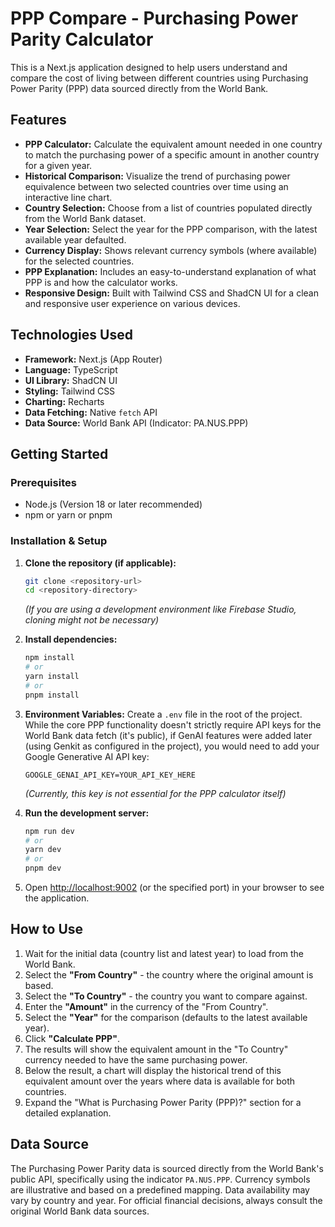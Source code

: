 # PPP Compare - Purchasing Power Parity Calculator

This is a Next.js application designed to help users understand and compare the cost of living between different countries using Purchasing Power Parity (PPP) data sourced directly from the World Bank.

## Features

*   **PPP Calculator:** Calculate the equivalent amount needed in one country to match the purchasing power of a specific amount in another country for a given year.
*   **Historical Comparison:** Visualize the trend of purchasing power equivalence between two selected countries over time using an interactive line chart.
*   **Country Selection:** Choose from a list of countries populated directly from the World Bank dataset.
*   **Year Selection:** Select the year for the PPP comparison, with the latest available year defaulted.
*   **Currency Display:** Shows relevant currency symbols (where available) for the selected countries.
*   **PPP Explanation:** Includes an easy-to-understand explanation of what PPP is and how the calculator works.
*   **Responsive Design:** Built with Tailwind CSS and ShadCN UI for a clean and responsive user experience on various devices.

## Technologies Used

*   **Framework:** Next.js (App Router)
*   **Language:** TypeScript
*   **UI Library:** ShadCN UI
*   **Styling:** Tailwind CSS
*   **Charting:** Recharts
*   **Data Fetching:** Native `fetch` API
*   **Data Source:** World Bank API (Indicator: PA.NUS.PPP)

## Getting Started

### Prerequisites

*   Node.js (Version 18 or later recommended)
*   npm or yarn or pnpm

### Installation & Setup

1.  **Clone the repository (if applicable):**
    ```bash
    git clone <repository-url>
    cd <repository-directory>
    ```
    *(If you are using a development environment like Firebase Studio, cloning might not be necessary)*

2.  **Install dependencies:**
    ```bash
    npm install
    # or
    yarn install
    # or
    pnpm install
    ```

3.  **Environment Variables:**
    Create a `.env` file in the root of the project. While the core PPP functionality doesn't strictly require API keys for the World Bank data fetch (it's public), if GenAI features were added later (using Genkit as configured in the project), you would need to add your Google Generative AI API key:
    ```env
    GOOGLE_GENAI_API_KEY=YOUR_API_KEY_HERE
    ```
    *(Currently, this key is not essential for the PPP calculator itself)*

4.  **Run the development server:**
    ```bash
    npm run dev
    # or
    yarn dev
    # or
    pnpm dev
    ```

5.  Open [http://localhost:9002](http://localhost:9002) (or the specified port) in your browser to see the application.

## How to Use

1.  Wait for the initial data (country list and latest year) to load from the World Bank.
2.  Select the **"From Country"** - the country where the original amount is based.
3.  Select the **"To Country"** - the country you want to compare against.
4.  Enter the **"Amount"** in the currency of the "From Country".
5.  Select the **"Year"** for the comparison (defaults to the latest available year).
6.  Click **"Calculate PPP"**.
7.  The results will show the equivalent amount in the "To Country" currency needed to have the same purchasing power.
8.  Below the result, a chart will display the historical trend of this equivalent amount over the years where data is available for both countries.
9.  Expand the "What is Purchasing Power Parity (PPP)?" section for a detailed explanation.

## Data Source

The Purchasing Power Parity data is sourced directly from the World Bank's public API, specifically using the indicator `PA.NUS.PPP`. Currency symbols are illustrative and based on a predefined mapping. Data availability may vary by country and year. For official financial decisions, always consult the original World Bank data sources.
